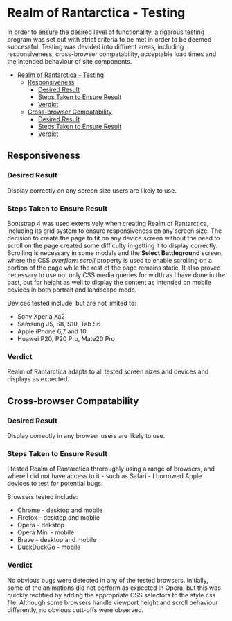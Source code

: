# Realm of Rantarctica - Testing

In order to ensure the desired level of functionality, a rigarous testing program was set out with strict criteria to be met in order to be deemed successful.  Testing was devided into diffirent areas, including responsiveness, cross-browser compatability, acceptable load times and the intended behaviour of site components.

- [Realm of Rantarctica - Testing](#realm-of-rantarctica---testing)
  - [Responsiveness](#responsiveness)
    - [Desired Result](#desired-result)
    - [Steps Taken to Ensure Result](#steps-taken-to-ensure-result)
    - [Verdict](#verdict)
  - [Cross-browser Compatability](#cross-browser-compatability)
    - [Desired Result](#desired-result-1)
    - [Steps Taken to Ensure Result](#steps-taken-to-ensure-result-1)
    - [Verdict](#verdict-1)

## Responsiveness

### Desired Result

Display correctly on any screen size users are likely to use.

### Steps Taken to Ensure Result

Bootstrap 4 was used extensively when creating Realm of Rantarctica, including its grid system to ensure responsiveness on any screen size.  The decision to create the page to fit on any device screen without the need to scroll on the page created some difficulty in getting it to display correctly.  Scrolling is necessary in some modals and the **Select Battleground** screen, where the CSS *overflow: scroll* property is used to enable scrolling on a portion of the page while the rest of the page remains static.  It also proved necessary to use not only CSS media queries for width as I have done in the past, but for height as well to display the content as intended on mobile devices in both portrait and landscape mode.

Devices tested include, but are not limited to:

- Sony Xperia Xa2
- Samsung J5, S8, S10, Tab S6
- Apple iPhone 6,7 and 10
- Huawei P20, P20 Pro, Mate20 Pro

### Verdict

Realm of Rantarctica adapts to all tested screen sizes and devices and displays as expected.

## Cross-browser Compatability

### Desired Result

Display correctly in any browser users are likely to use.

### Steps Taken to Ensure Result

I tested Realm of Rantarctica throroughly using a range of browsers, and where I did not have access to it - such as Safari - I borrowed Apple devices to test for potential bugs.

Browsers tested include:

- Chrome - desktop and mobile
- Firefox - desktop and mobile
- Opera - dekstop
- Opera Mini - mobile
- Brave - desktop and mobile
- DuckDuckGo - mobile

### Verdict

No obvious bugs were detected in any of the tested browsers. Initially, some of the animations did not perform as expected in Opera, but this was quickly rectified by adding the appropriate CSS selectors to the style.css file. Although some browsers handle viewport height and scroll behaviour differently, no obvious cutt-offs were observed.
